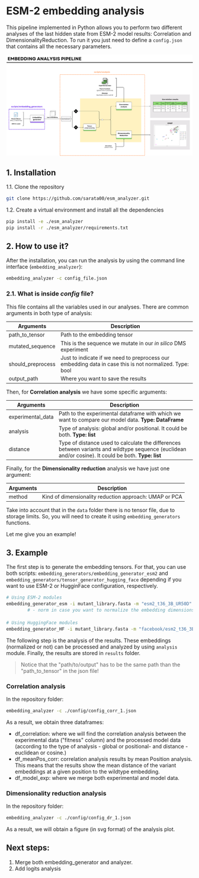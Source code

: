 # ESM-2 embedding analysis

This pipeline implemented in Python allows you to perform two different analyses of the last hidden state from ESM-2 model results: Correlation and DimensionalityReduction. To run it you just need to define a `config.json` that contains all the necessary parameters.


![texto](figures/pipeline_figure.png)



## 1. Installation

1.1. Clone the repository

```bash
git clone https://github.com/sarata00/esm_analyzer.git
```       

1.2. Create a virtual environment and install all the dependencies

```bash
pip install -e ./esm_analyzer
pip install -r ./esm_analyzer/requirements.txt
``` 

## 2. How to use it?
After the installation, you can run the analysis by using the command line interface (`embedding_analyzer`):

```bash
embedding_analyzer -c config_file.json
``` 

### 2.1. What is inside *config* file?
This file contains all the variables used in our analyses. There are common arguments in both type of analysis:

| Arguments | Description                                                           
| ------------------- | -------------------------------------------------------------------------- | 
| path_to_tensor      | Path to the embedding tensor 
| mutated_sequence   | This is the sequence we mutate in our *in silico* DMS experiment             |
should_preprocess | Just to indicate if we need to preprocess our embedding data in case this is not normalized. Type: bool |
output_path | Where you want to save the results |

Then, for **Correlation analysis** we have some specific arguments:

| Arguments | Description                                                           
| ------------------- | -------------------------------------------------------------------------- | 
| experimental_data      | Path to the experimental dataframe with which we want to compare our model data. **Type: DataFrame**
| analysis   | Type of analysis: global and/or positional. It could be both. **Type: list**          |
distance | Type of distance used to calculate the differences between variants and wildtype sequence (euclidean and/or cosine). It could be both. **Type: list** |

Finally, for the **Dimensionality reduction** analysis we have just one argument:

| Arguments | Description                                                           
| ------------------- | -------------------------------------------------------------------------- | 
| method      | Kind of dimensionality reduction approach: UMAP or PCA |

Take into account that in the `data` folder there is no tensor file, due to storage limits. So, you will need to create it using `embedding_generators` functions. 

Let me give you an example!


## 3. Example

The first step is to generate the embedding tensors. For that, you can use both scripts: `embedding_generators/embedding_generator_esm2` and `embedding_generators/tensor_generator_hugging_face` depending if you want to use ESM-2 or HugginFace configuration, respectively. 

```bash 
# Using ESM-2 modules
embedding_generator_esm -i mutant_library.fasta -m "esm2_t36_3B_UR50D" -o path/to/output -norm
        # - norm in case you want to normalize the embedding dimensions

# Using HuggingFace modules
embedding_generator_HF -i mutant_library.fasta -m "facebook/esm2_t36_3B_UR50D" -o path/to/output

```

The following step is the analysis of the results. These embeddings (normalized or not) can be processed and analyzed by using `analysis` module. Finally, the results are stored in `results` folder.

> Notice that the "path/to/output" has to be the same path than the "path_to_tensor" in the json file!



### Correlation analysis
In the repository folder:
```bash
embedding_analyzer -c ./config/config_corr_1.json
```
As a result, we obtain three dataframes: 
- df_correlation: where we will find the correlation analysis between the experimental data ("fitness" column) and the processed model data (according to the type of analysis - global or positional- and distance - euclidean or cosine.)
- df_meanPos_corr: correlation analysis results by mean Position analysis. This means that the results show the mean distance of the variant embeddings at a given position to the wildtype embedding.
- df_model_exp: where we merge both experimental and model data.

### Dimensionality reduction analysis
In the repository folder:

```bash
embedding_analyzer -c ./config/config_dr_1.json
```
As a result, we will obtain a figure (in svg format) of the analysis plot. 


## Next steps:
1. Merge both embedding_generator and analyzer.
2. Add logits analysis